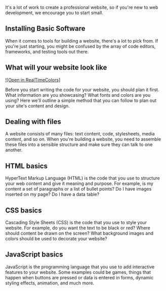 It's a lot of work to create a professional website, so if you're new to web development, we encourage you to start small.

## Installing Basic Software

When it comes to tools for building a website, there's a lot to pick from. If you're just starting, you might be confused by the array of code editors, frameworks, and testing tools out there.

## What will your website look like

[![Open in RealTimeColors]](https://realtimecolors.com/?colors=ffffff-000000-8fb3ff-001952-f199bf)

Before you start writing the code for your website, you should plan it first. What information are you showcasing? What fonts and colors are you using? Here we'll outline a simple method that you can follow to plan out your site's content and design.

## Dealing with files

A website consists of many files: text content, code, stylesheets, media content, and so on. When you're building a website, you need to assemble these files into a sensible structure and make sure they can talk to one another.

## HTML basics

HyperText Markup Language (HTML) is the code that you use to structure your web content and give it meaning and purpose. For example, is my content a set of paragraphs or a list of bullet points? Do I have images inserted on my page? Do I have a data table?

## CSS basics

Cascading Style Sheets (CSS) is the code that you use to style your website. For example, do you want the text to be black or red? Where should content be drawn on the screen? What background images and colors should be used to decorate your website?


## JavaScript basics

JavaScript is the programming language that you use to add interactive features to your website. Some examples could be games, things that happen when buttons are pressed or data is entered in forms, dynamic styling effects, animation, and much more.
